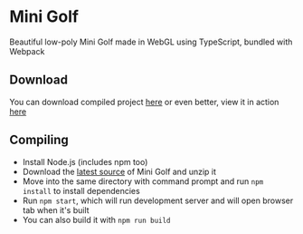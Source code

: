 # Mini Golf
Beautiful low-poly Mini Golf made in WebGL using TypeScript, bundled with Webpack

## Download
You can download compiled project [here](https://github.com/Timic3/minigolf/releases/latest) or even better, view it in action [here](https://timic3.github.io/Minigolf/)

## Compiling
* Install Node.js (includes npm too)
* Download the [latest source](https://github.com/Timic3/minigolf/archive/master.zip) of Mini Golf and unzip it
* Move into the same directory with command prompt and run ```npm install``` to install dependencies
* Run ```npm start```, which will run development server and will open browser tab when it's built
* You can also build it with ```npm run build```